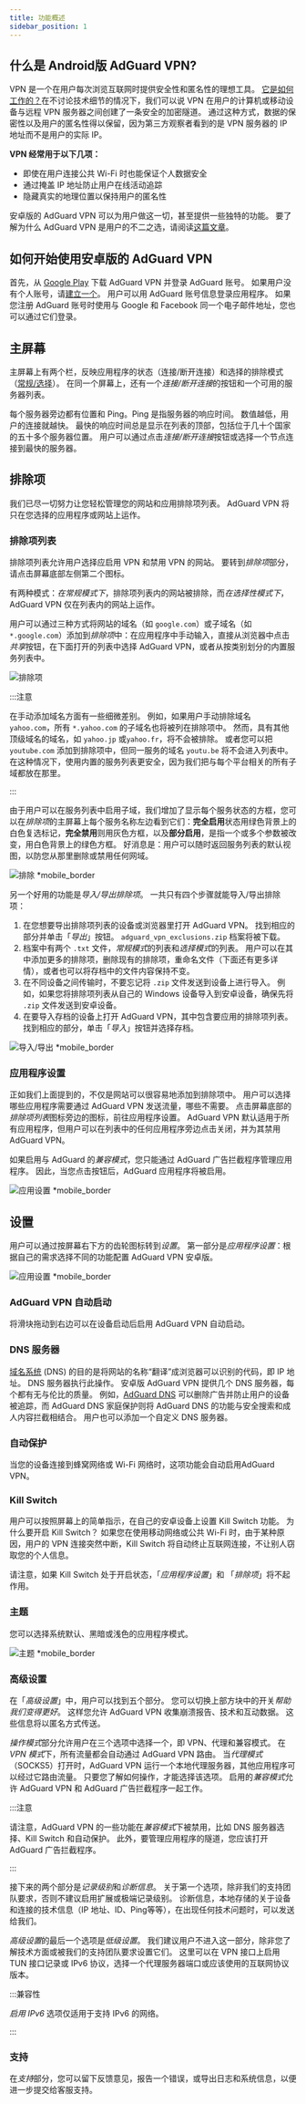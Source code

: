 ```yaml
---
title: 功能概述
sidebar_position: 1
---
```


## 什么是 Android版 AdGuard VPN?

VPN 是一个在用户每次浏览互联网时提供安全性和匿名性的理想工具。 [它是如何工作的？](/general/how-vpn-works)在不讨论技术细节的情况下，我们可以说 VPN 在用户的计算机或移动设备与远程 VPN 服务器之间创建了一条安全的加密隧道。 通过这种方式，数据的保密性以及用户的匿名性得以保留，因为第三方观察者看到的是 VPN 服务器的 IP 地址而不是用户的实际 IP。

**VPN 经常用于以下几项：**

- 即使在用户连接公共 Wi-Fi 时也能保证个人数据安全
- 通过掩盖 IP 地址防止用户在线活动追踪
- 隐藏真实的地理位置以保持用户的匿名性

安卓版的 AdGuard VPN 可以为用户做这一切，甚至提供一些独特的功能。 要了解为什么 AdGuard VPN 是用户的不二之选，请阅读[这篇文章](/general/why-adguard-vpn)。

## 如何开始使用安卓版的 AdGuard VPN

首先，从 [Google Play](https://play.google.com/store/apps/details?id=com.adguard.vpn) 下载 AdGuard VPN 并登录 AdGuard 账号。 如果用户没有个人账号，请[建立一个](https://auth.adguard.com/login.html)。 用户可以用 AdGuard 账号信息登录应用程序。 如果您注册 AdGuard 账号时使用与 Google 和 Facebook 同一个电子邮件地址，您也可以通过它们登录。

## 主屏幕

主屏幕上有两个栏，反映应用程序的状态（连接/断开连接）和选择的排除模式（[常规/选择](#lists-of-exclusions)）。 在同一个屏幕上，还有一个*连接/断开连接*的按钮和一个可用的服务器列表。

每个服务器旁边都有位置和 Ping。Ping 是指服务器的响应时间。 数值越低，用户的连接就越快。 最快的响应时间总是显示在列表的顶部，包括位于几十个国家的五十多个服务器位置。 用户可以通过点击*连接/断开连接*按钮或选择一个节点连接到最快的服务器。

## 排除项

我们已尽一切努力让您轻松管理您的网站和应用排除项列表。 AdGuard VPN 将只在您选择的应用程序或网站上运作。

### 排除项列表

排除项列表允许用户选择应启用 VPN 和禁用 VPN 的网站。 要转到*排除项*部分，请点击屏幕底部左侧第二个图标。

有两种模式：*在常规模式下*，排除项列表内的网站被排除，而*在选择性模式下*，AdGuard VPN 仅在列表内的网站上运作。

用户可以通过三种方式将网站的域名（如 `google.com`）或子域名（如 `*.google.com`）添加到*排除项*中：在应用程序中手动输入，直接从浏览器中点击*共享*按钮，在下面打开的列表中选择 AdGuard VPN，或者从按类别划分的内置服务列表中。

![排除项](https://cdn.adguardvpn.com/public/Adguard/kb/VPN/Screenshots/add_site_android.jpg)

:::注意

在手动添加域名方面有一些细微差别。 例如，如果用户手动排除域名 `yahoo.com`，所有 `*.yahoo.com` 的子域名也将被列在排除项中。 然而，具有其他顶级域名的域名，如 `yahoo.jp` 或`yahoo.fr`，将不会被排除。 或者您可以把 `youtube.com` 添加到排除项中，但同一服务的域名 `youtu.be` 将不会进入列表中。 在这种情况下，使用内置的服务列表更安全，因为我们把与每个平台相关的所有子域都放在那里。

:::

由于用户可以在服务列表中启用子域，我们增加了显示每个服务状态的方框，您可以在*排除项*的主屏幕上每个服务名称左边看到它们：**完全启用**状态用绿色背景上的白色复选标记，**完全禁用**则用灰色方框，以及**部分启用**，是指一个或多个参数被改变，用白色背景上的绿色方框。 好消息是：用户可以随时返回服务列表的默认视图，以防您从那里删除或禁用任何网域。

![排除 *mobile_border](https://cdn.adguardvpn.com/content/kb/vpn/android/statuses.png)

另一个好用的功能是*导入/导出排除项*。 一共只有四个步骤就能导入/导出排除项：

1. 在您想要导出排除项列表的设备或浏览器里打开 AdGuard VPN。 找到相应的部分并单击「*导出*」按钮。 `adguard_vpn_exclusions.zip` 档案将被下载。
2. 档案中有两个 `.txt` 文件，*常规模式*的列表和*选择模式*的列表。 用户可以在其中添加更多的排除项，删除现有的排除项，重命名文件（下面还有更多详情），或者也可以将存档中的文件内容保持不变。
3. 在不同设备之间传输时，不要忘记将 `.zip` 文件发送到设备上进行导入。 例如，如果您将排除项列表从自己的 Windows 设备导入到安卓设备，确保先将 `.zip` 文件发送到安卓设备。
4. 在要导入存档的设备上打开 AdGuard VPN，其中包含要应用的排除项列表。 找到相应的部分，单击「*导入*」按钮并选择存档。

![导入/导出 *mobile_border](https://cdn.adguardvpn.com/content/kb/vpn/android/imp-exp.png)

### 应用程序设置

正如我们上面提到的，不仅是网站可以很容易地添加到排除项中。 用户可以选择哪些应用程序需要通过 AdGuard VPN 发送流量，哪些不需要。 点击屏幕底部的*排除项列表*图标旁边的图标，前往应用程序设置。 AdGuard VPN 默认适用于所有应用程序，但用户可以在列表中的任何应用程序旁边点击关闭，并为其禁用 AdGuard VPN。

如果启用与 AdGuard 的*兼容模式*，您只能通过 AdGuard 广告拦截程序管理应用程序。 因此，当您点击按钮后，AdGuard 应用程序将被启用。

![应用设置 *mobile_border](https://cdn.adguardvpn.com/content/kb/vpn/android/apps_settings.png)

## 设置

用户可以通过按屏幕右下方的齿轮图标转到*设置*。 第一部分是*应用程序设置*：根据自己的需求选择不同的功能配置 AdGuard VPN 安卓版。

![应用设置 *mobile_border](https://cdn.adguardvpn.com/content/kb/vpn/android/app_settings.png)

### AdGuard VPN 自动启动

将滑块拖动到右边可以在设备启动后启用 AdGuard VPN 自动启动。

### DNS 服务器

[域名系统](https://adguard-dns.io/kb/general/dns-filtering/#what-is-dns) (DNS) 的目的是将网站的名称“翻译”成浏览器可以识别的代码，即 IP 地址。 DNS 服务器执行此操作。 安卓版 AdGuard VPN 提供几个 DNS 服务器，每个都有无与伦比的质量。 例如，[AdGuard DNS](https://adguard-dns.io/kb/) 可以删除广告并防止用户的设备被追踪，而 AdGuard DNS 家庭保护则将 AdGuard DNS 的功能与安全搜索和成人内容拦截相结合。 用户也可以添加一个自定义 DNS 服务器。

### 自动保护

当您的设备连接到蜂窝网络或 Wi-Fi 网络时，这项功能会自动启用AdGuard VPN。

### Kill Switch

用户可以按照屏幕上的简单指示，在自己的安卓设备上设置 Kill Switch 功能。 为什么要开启 Kill Switch？ 如果您在使用移动网络或公共 Wi-Fi 时，由于某种原因，用户的 VPN 连接突然中断，Kill Switch 将自动终止互联网连接，不让别人窃取您的个人信息。

请注意，如果 Kill Switch 处于开启状态，「*应用程序设置*」和 「*排除项*」将不起作用。

### 主题

您可以选择系统默认、黑暗或浅色的应用程序模式。

![主题 *mobile_border](https://cdn.adguardvpn.com/content/kb/vpn/android/theme-light-dark.png)

### 高级设置

在「*高级设置*」中，用户可以找到五个部分。 您可以切换上部方块中的开关*帮助我们变得更好*。 这样您允许 AdGuard VPN 收集崩溃报告、技术和互动数据。 这些信息将以匿名方式传送。

*操作模式*部分允许用户在三个选项中选择一个，即 VPN、代理和兼容模式。 在 *VPN 模式*下，所有流量都会自动通过 AdGuard VPN 路由。 当*代理模式*（SOCKS5）打开时，AdGuard VPN 运行一个本地代理服务器，其他应用程序可以经过它路由流量。 只要您了解如何操作，才能选择该选项。 启用的*兼容模式*允许 AdGuard VPN 和 AdGuard 广告拦截程序一起工作。

:::注意

请注意，AdGuard VPN 的一些功能在*兼容模式*下被禁用，比如 DNS 服务器选择、Kill Switch 和自动保护。 此外，要管理应用程序的隧道，您应该打开 AdGuard 广告拦截程序。

:::

接下来的两个部分是*记录级别*和*诊断信息*。 关于第一个选项，除非我们的支持团队要求，否则不建议启用扩展或极端记录级别。 诊断信息，本地存储的关于设备和连接的技术信息（IP 地址、ID、Ping等等），在出现任何技术问题时，可以发送给我们。

*高级设置*的最后一个选项是*低级设置*。 我们建议用户不进入这一部分，除非您了解技术方面或被我们的支持团队要求设置它们。 这里可以在 VPN 接口上启用 TUN 接口记录或 IPv6 协议，选择一个代理服务器端口或应该使用的互联网协议版本。

:::兼容性

*启用 IPv6* 选项仅适用于支持 IPv6 的网络。

:::

### 支持

在*支持*部分，您可以留下反馈意见，报告一个错误，或导出日志和系统信息，以便进一步提交给客服支持。
